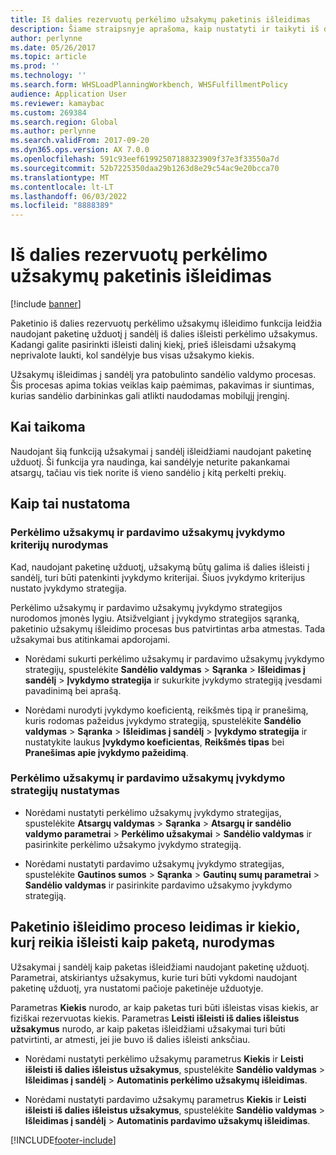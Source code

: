 ```yaml
---
title: Iš dalies rezervuotų perkėlimo užsakymų paketinis išleidimas
description: Šiame straipsnyje aprašoma, kaip nustatyti ir taikyti iš dalies rezervuotų perkėlimo užsakymų iš mobiliojo įrenginio paketinį paleidimą.
author: perlynne
ms.date: 05/26/2017
ms.topic: article
ms.prod: ''
ms.technology: ''
ms.search.form: WHSLoadPlanningWorkbench, WHSFulfillmentPolicy
audience: Application User
ms.reviewer: kamaybac
ms.custom: 269384
ms.search.region: Global
ms.author: perlynne
ms.search.validFrom: 2017-09-20
ms.dyn365.ops.version: AX 7.0.0
ms.openlocfilehash: 591c93eef61992507188323909f37e3f33550a7d
ms.sourcegitcommit: 52b7225350daa29b1263d8e29c54ac9e20bcca70
ms.translationtype: MT
ms.contentlocale: lt-LT
ms.lasthandoff: 06/03/2022
ms.locfileid: "8888389"
---
```

# <a name="batch-release-of-partially-reserved-transfer-orders"></a>Iš dalies rezervuotų perkėlimo užsakymų paketinis išleidimas

[!include [banner](../includes/banner.md)]

Paketinio iš dalies rezervuotų perkėlimo užsakymų išleidimo funkcija leidžia naudojant paketinę užduotį į sandėlį iš dalies išleisti perkėlimo užsakymus.
Kadangi galite pasirinkti išleisti dalinį kiekį, prieš išleisdami užsakymą neprivalote laukti, kol sandėlyje bus visas užsakymo kiekis.

Užsakymų išleidimas į sandėlį yra patobulinto sandėlio valdymo procesas. Šis procesas apima tokias veiklas kaip paėmimas, pakavimas ir siuntimas, kurias sandėlio darbininkas gali atlikti naudodamas mobilųjį įrenginį.

## <a name="where-it-applies"></a>Kai taikoma

Naudojant šią funkciją užsakymai į sandėlį išleidžiami naudojant paketinę užduotį. Ši funkcija yra naudinga, kai sandėlyje neturite pakankamai atsargų, tačiau vis tiek norite iš vieno sandėlio į kitą perkelti prekių.

## <a name="how-it-is-set-up"></a>Kaip tai nustatoma

### <a name="specify-fulfillment-criteria-for-transfer-orders-and-sales-orders"></a>Perkėlimo užsakymų ir pardavimo užsakymų įvykdymo kriterijų nurodymas

Kad, naudojant paketinę užduotį, užsakymą būtų galima iš dalies išleisti į sandėlį, turi būti patenkinti įvykdymo kriterijai. Šiuos įvykdymo kriterijus nustato įvykdymo strategija.

Perkėlimo užsakymų ir pardavimo užsakymų įvykdymo strategijos nurodomos įmonės lygiu. Atsižvelgiant į įvykdymo strategijos sąranką, paketinio užsakymų išleidimo procesas bus patvirtintas arba atmestas. Tada užsakymai bus atitinkamai apdorojami.

-   Norėdami sukurti perkėlimo užsakymų ir pardavimo užsakymų įvykdymo strategijų, spustelėkite **Sandėlio valdymas** \> **Sąranka** \> **Išleidimas į sandėlį** \> **Įvykdymo strategija** ir sukurkite įvykdymo strategiją įvesdami pavadinimą bei aprašą.

-   Norėdami nurodyti įvykdymo koeficientą, reikšmės tipą ir pranešimą, kuris rodomas pažeidus įvykdymo strategiją, spustelėkite **Sandėlio valdymas** \> **Sąranka** \> **Išleidimas į sandėlį** \> **Įvykdymo strategija** ir nustatykite laukus **Įvykdymo koeficientas**, **Reikšmės tipas** bei **Pranešimas apie įvykdymo pažeidimą**.

### <a name="set-the-fulfillment-policies-for-transfer-orders-and-sales-orders"></a>Perkėlimo užsakymų ir pardavimo užsakymų įvykdymo strategijų nustatymas

-   Norėdami nustatyti perkėlimo užsakymų įvykdymo strategijas, spustelėkite **Atsargų valdymas** \> **Sąranka** \> **Atsargų ir sandėlio valdymo parametrai** \> **Perkėlimo užsakymai** \> **Sandėlio valdymas** ir pasirinkite perkėlimo užsakymo įvykdymo strategiją.

-   Norėdami nustatyti pardavimo užsakymų įvykdymo strategijas, spustelėkite **Gautinos sumos** \> **Sąranka** \> **Gautinų sumų parametrai** \> **Sandėlio valdymas** ir pasirinkite pardavimo užsakymo įvykdymo strategiją.

## <a name="allow-release-in-a-batch-and-specify-the-quantity-that-should-be-release-in-a-batch"></a>Paketinio išleidimo proceso leidimas ir kiekio, kurį reikia išleisti kaip paketą, nurodymas

Užsakymai į sandėlį kaip paketas išleidžiami naudojant paketinę užduotį. Parametrai, atskiriantys užsakymus, kurie turi būti vykdomi naudojant paketinę užduotį, yra nustatomi pačioje paketinėje užduotyje.

Parametras **Kiekis** nurodo, ar kaip paketas turi būti išleistas visas kiekis, ar fiziškai rezervuotas kiekis. Parametras **Leisti išleisti iš dalies išleistus užsakymus** nurodo, ar kaip paketas išleidžiami užsakymai turi būti patvirtinti, ar atmesti, jei jie buvo iš dalies išleisti anksčiau.

-   Norėdami nustatyti perkėlimo užsakymų parametrus **Kiekis** ir **Leisti išleisti iš dalies išleistus užsakymus**, spustelėkite **Sandėlio valdymas** \> **Išleidimas į sandėlį** \> **Automatinis perkėlimo užsakymų išleidimas**.

-   Norėdami nustatyti pardavimo užsakymų parametrus **Kiekis** ir **Leisti išleisti iš dalies išleistus užsakymus**, spustelėkite **Sandėlio valdymas** \> **Išleidimas į sandėlį** \> **Automatinis pardavimo užsakymų išleidimas**.


[!INCLUDE[footer-include](../../includes/footer-banner.md)]